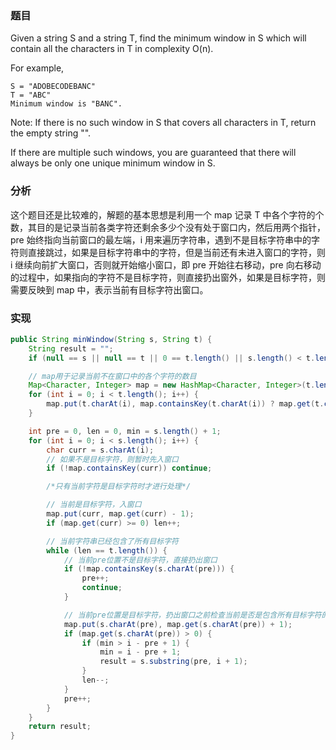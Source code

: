 ### 题目

Given a string S and a string T, find the minimum window in S which will contain all the characters in T in complexity O(n).

For example,
```
S = "ADOBECODEBANC"
T = "ABC"
Minimum window is "BANC".
```

Note:
If there is no such window in S that covers all characters in T, return the empty string "".

If there are multiple such windows, you are guaranteed that there will always be only one unique minimum window in S.

### 分析

这个题目还是比较难的，解题的基本思想是利用一个 map 记录 T 中各个字符的个数，其目的是记录当前各类字符还剩余多少个没有处于窗口内，然后用两个指针，pre 始终指向当前窗口的最左端，i 用来遍历字符串，遇到不是目标字符串中的字符则直接跳过，如果是目标字符串中的字符，但是当前还有未进入窗口的字符，则 i 继续向前扩大窗口，否则就开始缩小窗口，即 pre 开始往右移动，pre 向右移动的过程中，如果指向的字符不是目标字符，则直接扔出窗外，如果是目标字符，则需要反映到 map 中，表示当前有目标字符出窗口。

### 实现

```java
public String minWindow(String s, String t) {
    String result = "";
    if (null == s || null == t || 0 == t.length() || s.length() < t.length()) return result;

    // map用于记录当前不在窗口中的各个字符的数目
    Map<Character, Integer> map = new HashMap<Character, Integer>(t.length());
    for (int i = 0; i < t.length(); i++) {
        map.put(t.charAt(i), map.containsKey(t.charAt(i)) ? map.get(t.charAt(i)) + 1 : 1);
    }

    int pre = 0, len = 0, min = s.length() + 1;
    for (int i = 0; i < s.length(); i++) {
        char curr = s.charAt(i);
        // 如果不是目标字符，则暂时先入窗口
        if (!map.containsKey(curr)) continue;

        /*只有当前字符是目标字符时才进行处理*/

        // 当前是目标字符，入窗口
        map.put(curr, map.get(curr) - 1);
        if (map.get(curr) >= 0) len++;

        // 当前字符串已经包含了所有目标字符
        while (len == t.length()) {
            // 当前pre位置不是目标字符，直接扔出窗口
            if (!map.containsKey(s.charAt(pre))) {
                pre++;
                continue;
            }

            // 当前pre位置是目标字符，扔出窗口之前检查当前是否是包含所有目标字符的最短字符
            map.put(s.charAt(pre), map.get(s.charAt(pre)) + 1);
            if (map.get(s.charAt(pre)) > 0) {
                if (min > i - pre + 1) {
                    min = i - pre + 1;
                    result = s.substring(pre, i + 1);
                }
                len--;
            }
            pre++;
        }
    }
    return result;
}
```